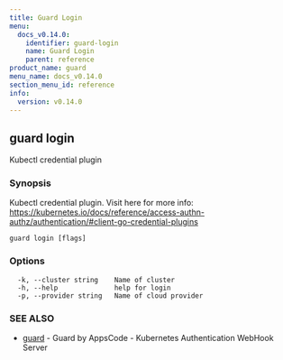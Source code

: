 ```yaml
---
title: Guard Login
menu:
  docs_v0.14.0:
    identifier: guard-login
    name: Guard Login
    parent: reference
product_name: guard
menu_name: docs_v0.14.0
section_menu_id: reference
info:
  version: v0.14.0
---
```


## guard login

Kubectl credential plugin

### Synopsis

Kubectl credential plugin. Visit here for more info: https://kubernetes.io/docs/reference/access-authn-authz/authentication/#client-go-credential-plugins

```
guard login [flags]
```

### Options

```
  -k, --cluster string    Name of cluster
  -h, --help              help for login
  -p, --provider string   Name of cloud provider
```

### SEE ALSO

* [guard](/docs/v0.14.0/reference/guard)	 - Guard by AppsCode - Kubernetes Authentication WebHook Server


